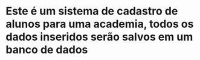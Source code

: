 # Este é um sistema de cadastro de alunos para uma academia, todos os dados inseridos serão salvos em um banco de dados
